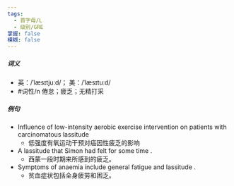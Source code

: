 ```yaml
---
tags:
  - 首字母/L
  - 级别/GRE
掌握: false
模糊: false
---
```

##### 词义
- 英：/ˈlæsɪtjuːd/； 美：/ˈlæsɪtuːd/
- #词性/n  倦怠；疲乏；无精打采
##### 例句
- Influence of low-intensity aerobic exercise intervention on patients with carcinomatous lassitude
	- 低强度有氧运动干预对癌因性疲乏的影响
- A lassitude that Simon had felt for some time .
	- 西蒙一段时期来所感到的疲乏。
- Symptoms of anaemia include general fatigue and lassitude .
	- 贫血症状包括全身疲劳和困乏。
